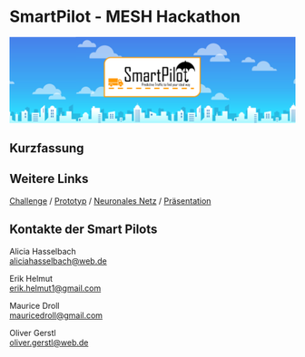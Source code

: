 # SmartPilot - MESH Hackathon
![Header](pictures/logo.png)

## Kurzfassung

## Weitere Links

[Challenge](doc/Environmental-Challenge.pdf) / [Prototyp](https://www.youtube.com/watch?v=dQw4w9WgXcQ&ab_channel=RickAstleyVEVO) / [Neuronales Netz](notebooks/main.ipynb) / [Präsentation](doc/MESH2.pptx) 

## Kontakte der Smart Pilots

Alicia Hasselbach <br>
[aliciahasselbach@web.de](mailto:aliciahasselbach@web.de)

Erik Helmut <br>
[erik.helmut1@gmail.com](mailto:erik.helmut1@gmail.com)

Maurice Droll <br>
[mauricedroll@gmail.com](mailto:mauricedroll@gmail.com)

Oliver Gerstl <br>
[oliver.gerstl@web.de](mailto:oliver.gerstl@web.de)